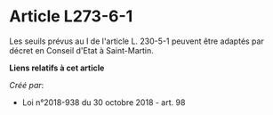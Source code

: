 # Article L273-6-1

Les seuils prévus au I de l'article L. 230-5-1 peuvent être adaptés par décret en Conseil d'Etat à Saint-Martin.

**Liens relatifs à cet article**

_Créé par_:

  - Loi n°2018-938 du 30 octobre 2018 - art. 98
